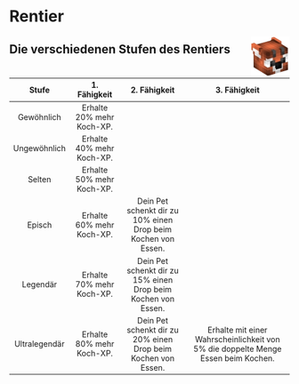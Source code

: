 # Rentier

<img align="right" width="70" eight="75" src="../../../assets/image/pets/Rentier.png">


## Die verschiedenen Stufen des Rentiers

| Stufe | 1. Fähigkeit | 2. Fähigkeit | 3. Fähigkeit |
|:-:|:-:|:-:|:-:|
| Gewöhnlich | Erhalte 20% mehr Koch-XP. |
| Ungewöhnlich | Erhalte 40% mehr Koch-XP. |
| Selten | Erhalte 50% mehr Koch-XP. |
| Episch | Erhalte 60% mehr Koch-XP. | Dein Pet schenkt dir zu 10% einen Drop beim Kochen von Essen.|
| Legendär | Erhalte 70% mehr Koch-XP. | Dein Pet schenkt dir zu 15% einen Drop beim Kochen von Essen. |
| Ultralegendär | Erhalte 80% mehr Koch-XP. | Dein Pet schenkt dir zu 20% einen Drop beim Kochen von Essen. | Erhalte mit einer Wahrscheinlichkeit von 5% die doppelte Menge Essen beim Kochen. |
